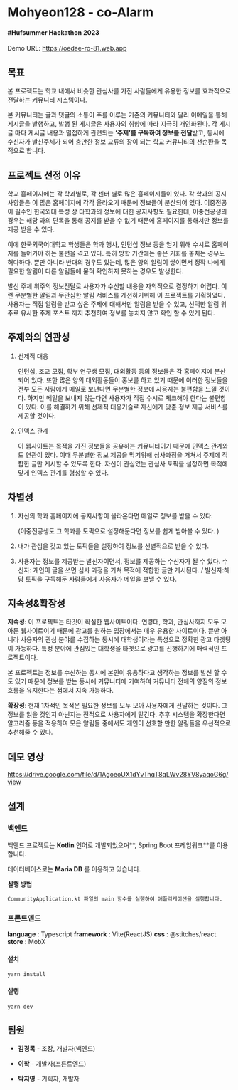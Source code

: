 # Mohyeon128 - co-Alarm

#### #**Hufsummer Hackathon** 2023

Demo URL: https://oedae-ro-81.web.app

## 목표

본 프로젝트는 학교 내에서 비슷한 관심사를 가진 사람들에게 유용한 정보를 효과적으로 전달하는 커뮤니티 시스템이다.

본 커뮤니티는 글과 댓글의 소통이 주를 이루는 기존의 커뮤니티와 달리 이메일을 통해 게시글을 발행하고, 발행 된 게시글은 사용자의 취향에 따라 지극히 개인화된다. 각 게시글 마다 게시글 내용과 밀접하게 관련되는 **‘주제’를 구독하여 정보를 전달**받고, 동시에 수신자가 발신주체가 되어 충만한 정보 교류의 장이 되는 학교 커뮤니티의 선순환을 목적으로 합니다.

## 프로젝트 선정 이유

학교 홈페이지에는 각 학과별로, 각 센터 별로 많은 홈페이지들이 있다. 각 학과의 공지사항들은 이 많은 홈페이지에 각각 올라오기 때문에 정보들이 분산되어 있다. 이중전공이 필수인 한국외대 특성 상 타학과의 정보에 대한 공지사항도 필요한데, 이중전공생의 경우는 해당 과의 단톡을 통해 공지를 받을 수 없기 때문에 홈페이지를 통해서만 정보를 제공 받을 수 있다. 

이에 한국외국어대학교 학생들은 학과 행사, 인턴십 정보 등을 얻기 위해 수시로 홈페이지를 들어가야 하는 불편을 겪고 있다. 특히 방학 기간에는 좋은 기회를 놓치는 경우도 허다하다. 뿐만 아니라 반대의 경우도 있는데, 많은 양의 알림이 쌓이면서 정작 나에게 필요한 알림이 다른 알림들에 묻혀 확인하지 못하는 경우도 발생한다.

발신 주체 위주의 정보전달로 사용자가 수신할 내용을 자의적으로 결정하기 어렵다. 이런 무분별한 알림과 무관심한 알림 서비스를 개선하기위해 이 프로젝트를 기획하였다. 사용자는 직접 알림을 받고 싶은 주제에 대해서만 알림을 받을 수 있고, 선택한 알림 위주로 유사한 주제 포스트 까지 추천하여 정보를 놓치지 않고 확인 할 수 있게 된다.

## 주제와의 연관성

1. 선제적 대응

   인턴십, 조교 모집, 학부 연구생 모집, 대외활동 등의 정보들은 각 홈페이지에 분산되어 있다. 또한 많은 양의 대외활동들이 홍보를 하고 있기 때문에 이러한 정보들을 전부 모든 사람에게 메일로 보낸다면 무분별한 정보에 사용자는 불편함을 느낄 것이다. 하지만 메일을 보내지 않는다면 사용자가 직접 수시로 체크해야 한다는 불편함이 있다. 이를 해결하기 위해 선제적 대응기술로 자신에게 맞춘 정보 제공 서비스를 제공할 것이다. 

2. 인덱스 관계

   이 웹사이트는 목적을 가진 정보들을 공유하는 커뮤니티이기 때문에 인덱스 관계와도 연관이 있다. 이때 무분별한 정보 제공을 막기위해 심사과정을 거쳐서 주제에 적합한 글만 게시할 수 있도록 한다. 자신이 관심있는 관심사 토픽을 설정하면 목적에 맞게 인덱스 관계를 형성할 수 있다.

## 차별성

1. 자신의 학과 홈페이지에 공지사항이 올라온다면 메일로 정보를 받을 수 있다. 

   (이중전공생도 그 학과를 토픽으로 설정해둔다면 정보를 쉽게 받아볼 수 있다. )

2. 내가 관심을 갖고 있는 토픽들을 설정하여 정보를 선별적으로 받을 수 있다.

3. 사용자는 정보를 제공받는 발신자이면서, 정보를 제공하는 수신자가 될 수 있다.
   수신자: 개인이 글을 쓰면 심사 과정을 거쳐 목적에 적합한 글만 게시된다. / 발신자:해당 토픽을 구독해둔 사람들에게 사용자가 메일을 보낼 수 있다. 

## 지속성&확장성

**지속성**: 이 프로젝트는 타깃이 확실한 웹사이트이다. 연령대, 학과, 관심사까지 모두 모아둔 웹사이트이기 때문에 광고를 원하는 입장에서는 매우 유용한 사이트이다. 뿐만 아니라 사용자의 관심 분야를 수집하는 동시에 대학생이라는 특성으로 정확한 광고 타겟팅이 가능하다. 특정 분야에 관심있는 대학생을 타겟으로 광고를 진행하기에 매력적인 프로젝트이다.

본 프로젝트는 정보를 수신하는 동시에 본인이 유용하다고 생각하는 정보를 발신 할 수도 있기 때문에 정보를 받는 동시에 커뮤니티에 기여하여 커뮤니티 전체의 양질의 정보 흐름을 유지한다는 점에서 지속 가능하다.

**확장성**: 현재 1차적인 목적은 필요한 정보를 모두 모아 사용자에게 전달하는 것이다. 그 정보를 읽을 것인지 아닌지는 전적으로 사용자에게 맡긴다. 추후 시스템을 확장한다면 알고리즘 등을 적용하여 모은 알림들 중에서도 개인이 선호할 만한 알림들을 우선적으로 추천해줄 수 있다.

## 데모 영상

https://drive.google.com/file/d/1AgoeoUX1dYvTnqT8qLWv28YV8yaqoG6g/view

## 설계

### 백엔드

백엔드 프로젝트는 **Kotlin** 언어로 개발되었으며**, Spring Boot 프레임워크**를 이용합니다. 

데이터베이스로는 **Maria DB** 를 이용하고 있습니다.

**실행 방법**

```
CommunityApplication.kt 파일의 main 함수를 실행하여 애플리케이션을 실행합니다.
```

### 프론트엔드

**language** : Typescript
**framework** : Vite(ReactJS)
**css** : @stitches/react
**store** : MobX

#### 설치

`yarn install`

#### 실행

`yarn dev`


## 팀원

* **김경록** - 조장, 개발자(백엔드)

* **이학** - 개발자(프론트엔드)

* **박지영** - 기획자, 개발자
